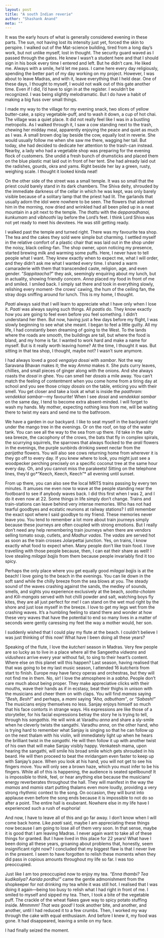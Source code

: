 ```yaml
---
layout: post
title: "A south Indian reverie"
author: "Shashank Anand"
meta: ""
---
```


It was the early hours of what is generally considered evening in these parts. The sun, not having lost its intensity just yet, forced the skin to perspire.  I walked out of the Mat-science building, tired from a long day’s work, but not unlike myself, lost in thought. The security guard waved as I passed through the gates. He knew I wasn’t a student here and that I should sign in his book every time I entered and left. But he didn’t care. He liked me. Always with a smile, he’d let me pass. I came here every day religiously, spending the better part of my day working on my project. However, I was about to leave Madras, and with it, leave everything that I held dear. One of these days, I thought to myself, I would not walk out of this gate another time. Even if I did, I’d have to sign in at the register. I wouldn’t be recognized. I was being slightly melodramatic. But I do have a habit of making a big fuss over small things.

I made my way to the village for my evening snack, two slices of yellow butter-cake, a spicy vegetable-puff, and to wash it down, a cup of hot chai. The village was a quiet place. It did not really feel like I was in a bustling metropolis. As I walked through it, I saw a cow standing next to the trash, chewing her midday meal, apparently enjoying the peace and quiet as much as I was. A small brown dog lay beside the cow, equally lost in reverie. She would usually follow me when she saw me there, wagging her tail. But today, she had decided to dedicate her attention to the trash-can instead. Nearby, a lady who had a vegetable shop was preparing for the evening flock of customers. She undid a fresh bunch of drumsticks and placed them on the blue plastic mat laid out in front of her tent. She had already laid out the radishes, gourds, okra and yams. Right beside her lay a green, rusty, weighing scale. I thought it looked kinda neat! 

On the other side of the street was a small temple. It was so small that the priest could barely stand in its dark chambers. The Shiva deity, shrouded by the immediate darkness of the cellar in which he was kept, was only barely visible because of a solitary lamp that the priest had lit. The garlands that usually adorn the idol were nowhere to be seen. The flowers that adorned him in the morning, now dried and wrinkled had all been piled up in a neat mountain in a pit next to the temple. The *thattu* with the *depparadhanai, kunkumam* and *vibhoothi* lay before the Lord’s feet. I think Lord Shiva was not yet ready to meet his devotees. He was still getting ready.

I walked past the temple and turned right. There was my favourite tea shop. The tea and the cakes they sold were simple but charming. I settled myself in the relative comfort of a plastic chair that was laid out in the shop under the noisy, black ceiling-fan. The shop owner, upon noticing my presence, started brewing milk and warming some puffs. Here, I never have to tell people what I want. They knew exactly when to expect me, what I will order, and they didn’t ask me what I wanted every time. I shared a warm camaraderie with them that transcended caste, religion, age, and even gender. “*Sappitaacha?*” they ask, seemingly enquiring about my lunch, but in actuality, showing friendly concern. *Anna* placed my food in front of me and smiled. I smiled back. I simply sat there and took in everything slowly, relishing every moment- the crows’ cawing, the hum of the ceiling fan, the stray dogs sniffing around for lunch. This is my home, I thought.

*Paati* always said that I will learn to appreciate what I have only when I lose it. *Paati* was always saying such things. All *paatis* do. They know exactly how you are going to feel even before you feel something. I didn’t understand her then. But now, having just a few days before my flight, I was slowly beginning to see what she meant. I began to feel a little guilty. All my life, I had constantly been dreaming of going to the West. To the lands where the roads are smooth, the buildings are tall, but where the food is bland, and my home is far. I wanted to work hard and make a name for myself. But is it really worth leaving home? At the time, I thought it was. But sitting in that tea shop, I thought, maybe not? I wasn’t sure anymore.


I had always loved a good *vengaiya dosai* with *sambar*. Not the way Saravana Bhavan makes it; the way *Amma* makes it. She puts curry leaves, chillies, and small pieces of ginger along with the onions. And she always roasts the *dosai* in ghee. You can smell her *dosais* a mile away. You can’t match the feeling of contentment when you come home from a tiring day at school and you see those crispy *dosais* on the table, enticing you with their smell. You get closer and take a look at what is inside the *paathram: vendekkai sambar*—my favourite! When I see *dosai* and *vendekkai sambar* on the same day, I tend to become extra absent-minded. I will forget to wash my hands. My mother, expecting nothing less from me, will be waiting there to twist my ears and send me to the bathroom. 

We have a garden in our backyard. I like to seat myself in the backyard right under the mango tree in the evenings. Or on the roof, on top of the water tank. You can see all the way to the sea from up there. I’d take in the salty sea breeze, the cacophony of the crows, the bats that fly in complex spirals, the scurrying squirrels, the sparrows that always flocked to the *arali* flowers in the evenings, the purple sunbirds drinking sweet nectar from the *parijatha* flowers. You will also see cows returning home from wherever it is they go off to every day. If you knew where to look, you might just see a woodpecker perching precisely on a specific coconut tree at the same hour every day. Oh, and you cannot miss the parakeets! Sitting on the telephone lines, they’d go*“Keech, Keech, Keech”* all evening until sunset.

From up there, you can also see the local MRTS trains passing by every ten minutes. It amuses me even now to wave at the people standing near the footboard to see if anybody waves back. I did this first when I was 2, and I do it even now at 22. Some things in life simply don’t change. Trains and train-stations can leave behind very intense memories. Who has not had tearful goodbyes and ecstatic reunions at railway stations? I still remember the exact spot where I said goodbye to my friend. These memories never leave you. You tend to remember a lot more about train journeys simply because these journeys are often coupled with strong emotions. But I really don’t need any help remembering train journeys when there are vendors selling tomato soup, cutlets, and *Madhur vadas*. The *vadas* are served hot as soon as the train crosses Jolarpettai junction. Yes, on trains, I know exactly what food to expect when. Many people don’t like train food. I love travelling with those people because, then, I can eat their share as well! I love stealing *milagai bajjis* from them because people invariably find it too spicy.

Perhaps the only place where you get equally good *milagai bajjis* is at the beach! I love going to the beach in the evenings. You can lie down in the soft sand while the chilly breeze from the sea blows at you. The steady sound of the waves crashing against the sands, the medley of sounds, smells, and sights you experience exclusively at the beach, *sootta-cholam* and *Kili-mangais* served with hot chilli powder and salt, watching boys fly kites, they are all just perfect for me! I can stand on the wet mud right by the shore and just lose myself in the breeze. I love to get my legs wet from the crashing waves. It’s a humbling feeling to stand there and wonder at how these very waves that have the potential to end so many lives in a matter of seconds were gently caressing my feet the way a mother would, her son. 

I suddenly wished that I could play my flute at the beach. I couldn’t believe I was just thinking of this now! What have I been doing all these years?

Speaking of the flute, I love the *kutcheri* season in Madras. Very few people are so lucky as to live in a place where all the Sangeetha *vidwans* and *vidushees* arrive every year without fail, to sing to their heart’s content. Where else on this planet will this happen? Last season, having realised that that was going to be my last music season, I attended 16 *kutcheris* from start to finish. Europe may have fancy operas and orchestras, but they will not find me in them. No, sir! I love the atmosphere in a *sabha*. People don’t care much about being proper. They make appreciative clicks with their mouths, wave their hands as if in ecstasy, beat their thighs in unison with the musicians and cheer them on with claps. You will find *mamas* saying *“Besh, Besh!”* and perhaps, a *mami* saying *“Aha, adbutham”*, or *“Sabash!”* The musicians enjoy themselves no less. Sanjay enjoys himself so much that his face contorts in strange ways. His expressions are like those of a storyteller, for his facial expressions betray the story he is trying to tell, through his *sangathis*. He will wink at Varadhu *anna* and share a sly-smile when he cleverly twists the sangathi. Varadhu *anna*, on the other hand, who is trying hard to remember what Sanjay is singing so that he can follow up on the next thalam with his violin, will immediately light up when he hears the brilliant twist in the *sangathi*. He will then follow it up with another twist of his own that will make Sanjay visibly happy. Venkatesh mama, upon hearing the sangathi, will smile his broad smile which gets shrouded in his beard. He will then proceed to beat the mridangam even faster to keep up with Sanjay’s pace. When you look at his hand, you will not get to see his fingers move. You will only see a brown haze, which you must infer to be his fingers. While all of this is happening, the audience is seated spellbound! It is impossible to think, feel, or hear anything else because the musicians’ energy reverberates throughout the hall. They will manifest in the way the *mamas* and *mamis* start putting thalams even more loudly, providing a very strong rhythmic context to the song. On occasion, they will burst into applause even before the song ends because it is impossible to not do so after a point. The entire hall is exuberant. Nowhere else in my life have I experienced such a rush of euphoria! 

And now, I have to leave all of this and go far away. I don’t know when I will come back home. Like *paati* said, maybe I am appreciating these things now because I am going to lose all of them very soon. In that sense, maybe it is good that I am leaving Madras. I never again want to take all of these things for granted. But I have lived in this place for 22 years! What have I been doing all these years, groaning about problems that, honestly, seem insignificant right now? I concluded that my biggest flaw is that I never live in the present. I seem to have forgotten to relish these moments when they did pass in copious amounts throughout my life so far. I was too preoccupied. 

Just like I am too preoccupied now to enjoy my tea. *“Enna thambi? Tea kudikaliya? Aarida pordhu!”* came the gentle admonishment from the shopkeeper for not drinking my tea while it was still hot. I realised that I was doing it again—being too busy to relish what I had right in front of me. I smiled to myself and sipped my tea. Then, I took a bite of the vegetable puff. The crackle of the wheat flakes gave way to spicy potato stuffing inside. *Mmmmm! That was good!* I took another bite, and another, and another, until I had reduced it to a few crumbs. Then, I worked my way through the cake with equal enthusiasm. And before I knew it, my food was gone. It had disappeared, leaving a smile on my face. 

I had finally seized the moment.

